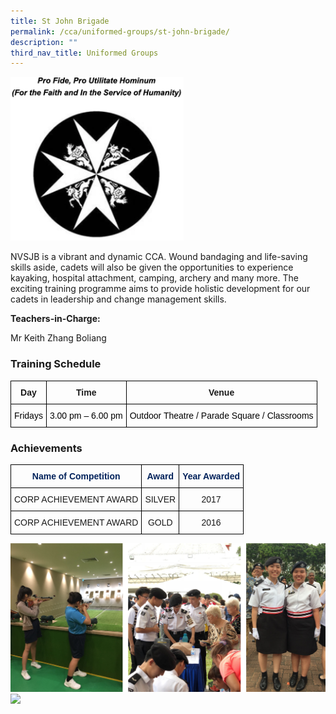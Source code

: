 ```yaml
---
title: St John Brigade
permalink: /cca/uniformed-groups/st-john-brigade/
description: ""
third_nav_title: Uniformed Groups
---
```

<img src="/images/st%20john.png" 
     style="width:55%">
		 
NVSJB is a vibrant and dynamic CCA. Wound bandaging and life-saving skills aside, cadets will also be given the opportunities to experience kayaking, hospital attachment, camping, archery and many more. The exciting training programme aims to provide holistic development for our cadets in leadership and change management skills.

**Teachers-in-Charge:**

Mr Keith Zhang Boliang <br>


  

### Training Schedule

<style type="text/css">
.tg  {border-collapse:collapse;border-spacing:0;}
.tg td{border-color:black;border-style:solid;border-width:1px;font-family:Arial, sans-serif;font-size:14px;
  overflow:hidden;padding:10px 5px;word-break:normal;}
.tg th{border-color:black;border-style:solid;border-width:1px;font-family:Arial, sans-serif;font-size:14px;
  font-weight:normal;overflow:hidden;padding:10px 5px;word-break:normal;}
.tg .tg-baqh{text-align:center;vertical-align:top}
.tg .tg-amwm{font-weight:bold;text-align:center;vertical-align:top}
</style>
<table class="tg">
<thead>
  <tr>
    <th class="tg-amwm">Day</th>
    <th class="tg-amwm">Time</th>
    <th class="tg-amwm">Venue</th>
  </tr>
</thead>
<tbody>
  <tr>
    <td class="tg-baqh"><span style="color:#000">Fridays</span></td>
    <td class="tg-baqh"><span style="color:#000">3.00 pm – 6.00 pm</span></td>
    <td class="tg-baqh"><span style="color:#000">Outdoor Theatre / Parade Square / Classrooms</span></td>
  </tr>
</tbody>
</table>

### Achievements

<style type="text/css">
.tg  {border-collapse:collapse;border-spacing:0;}
.tg td{border-color:black;border-style:solid;border-width:1px;font-family:Arial, sans-serif;font-size:14px;
  overflow:hidden;padding:10px 5px;word-break:normal;}
.tg th{border-color:black;border-style:solid;border-width:1px;font-family:Arial, sans-serif;font-size:14px;
  font-weight:normal;overflow:hidden;padding:10px 5px;word-break:normal;}
.tg .tg-baqh{text-align:center;vertical-align:top}
.tg .tg-xt5j{color:#02225B;font-weight:bold;text-align:center;vertical-align:top}
</style>
<table class="tg">
<thead>
  <tr>
    <th class="tg-xt5j">Name of Competition</th>
    <th class="tg-xt5j">Award</th>
    <th class="tg-xt5j">Year Awarded</th>
  </tr>
</thead>
<tbody>
  <tr>
    <td class="tg-baqh">CORP ACHIEVEMENT AWARD</td>
    <td class="tg-baqh">SILVER</td>
    <td class="tg-baqh">2017 </td>
  </tr>
  <tr>
    <td class="tg-baqh">CORP ACHIEVEMENT AWARD</td>
    <td class="tg-baqh">GOLD</td>
    <td class="tg-baqh">2016</td>
  </tr>
</tbody>
</table>

![](/images/st%20john%201.png)
![](/images/st%20john%202.png)